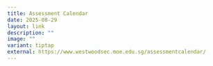 ```yaml
---
title: Assessment Calendar
date: 2025-08-29
layout: link
description: ""
image: ""
variant: tiptap
external: https://www.westwoodsec.moe.edu.sg/assessmentcalendar/
---
```

